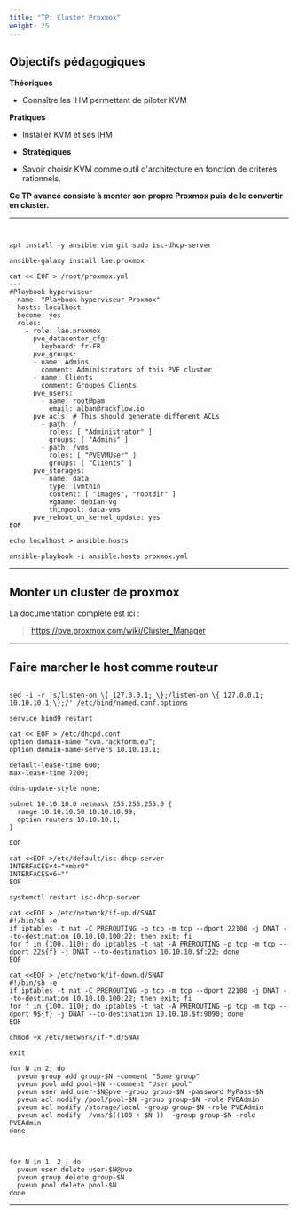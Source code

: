 ```yaml
---
title: "TP: Cluster Proxmox" 
weight: 25 
---
```


## Objectifs pédagogiques

**Théoriques**

- Connaître les IHM permettant de piloter KVM

**Pratiques**

- Installer KVM et ses IHM

- **Stratégiques**

- Savoir choisir KVM comme outil d'architecture en fonction de critères rationnels.

**Ce TP avancé consiste à monter son propre Proxmox puis de le convertir en cluster.**

---


```shell


apt install -y ansible vim git sudo isc-dhcp-server

ansible-galaxy install lae.proxmox

cat << EOF > /root/proxmox.yml
---
#Playbook hyperviseur
- name: "Playbook hyperviseur Proxmox"
  hosts: localhost
  become: yes
  roles:
    - role: lae.proxmox
      pve_datacenter_cfg:
        keyboard: fr-FR
      pve_groups:
      - name: Admins
        comment: Administrators of this PVE cluster
      - name: Clients
        comment: Groupes Clients
      pve_users:
        - name: root@pam
          email: alban@rackflow.io
      pve_acls: # This should generate different ACLs
        - path: /
          roles: [ "Administrator" ]
          groups: [ "Admins" ]
        - path: /vms
          roles: [ "PVEVMUser" ]
          groups: [ "Clients" ]
      pve_storages:
        - name: data
          type: lvmthin
          content: [ "images", "rootdir" ]
          vgname: debian-vg
          thinpool: data-vms
      pve_reboot_on_kernel_update: yes
EOF

echo localhost > ansible.hosts

ansible-playbook -i ansible.hosts proxmox.yml

````

---

## Monter un cluster de proxmox 

La documentation complète est ici :

> https://pve.proxmox.com/wiki/Cluster_Manager

---

## Faire marcher le host comme routeur 

```shell

sed -i -r 's/listen-on \{ 127.0.0.1; \};/listen-on \{ 127.0.0.1; 10.10.10.1;\};/' /etc/bind/named.conf.options

service bind9 restart

cat << EOF > /etc/dhcpd.conf
option domain-name "kvm.rackform.eu";
option domain-name-servers 10.10.10.1;

default-lease-time 600;
max-lease-time 7200;

ddns-update-style none;

subnet 10.10.10.0 netmask 255.255.255.0 {
  range 10.10.10.50 10.10.10.99;
  option routers 10.10.10.1;
}

EOF

cat <<EOF >/etc/default/isc-dhcp-server
INTERFACESv4="vmbr0"
INTERFACESv6=""
EOF

systemctl restart isc-dhcp-server

cat <<EOF > /etc/network/if-up.d/SNAT
#!/bin/sh -e
if iptables -t nat -C PREROUTING -p tcp -m tcp --dport 22100 -j DNAT --to-destination 10.10.10.100:22; then exit; fi
for f in {100..110}; do iptables -t nat -A PREROUTING -p tcp -m tcp --dport 22${f} -j DNAT --to-destination 10.10.10.$f:22; done
EOF

cat <<EOF > /etc/network/if-down.d/SNAT
#!/bin/sh -e
if iptables -t nat -C PREROUTING -p tcp -m tcp --dport 22100 -j DNAT --to-destination 10.10.10.100:22; then exit; fi
for f in {100..110}; do iptables -t nat -A PREROUTING -p tcp -m tcp --dport 9${f} -j DNAT --to-destination 10.10.10.$f:9090; done
EOF

chmod +x /etc/network/if-*.d/SNAT

exit

for N in 2; do
  pveum group add group-$N -comment "Some group"
  pveum pool add pool-$N --comment "User pool"
  pveum user add user-$N@pve -group group-$N -password MyPass-$N
  pveum acl modify /pool/pool-$N -group group-$N -role PVEAdmin
  pveum acl modify /storage/local -group group-$N -role PVEAdmin
  pveum acl modify  /vms/$((100 + $N ))  -group group-$N -role PVEAdmin
done



for N in 1  2 ; do
  pveum user delete user-$N@pve
  pveum group delete group-$N
  pveum pool delete pool-$N
done

```
---
